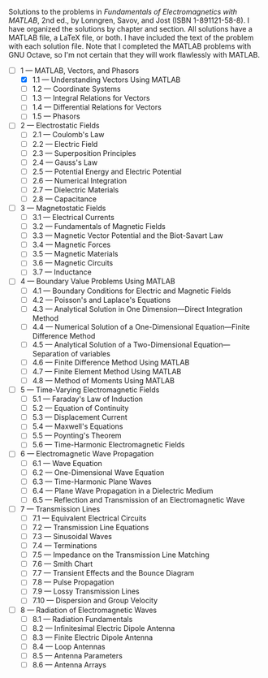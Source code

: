 Solutions to the problems in *Fundamentals of Electromagnetics with MATLAB*, 2nd ed., by Lonngren, Savov, and Jost (ISBN
1-891121-58-8). I have organized the solutions by chapter and section. All solutions have a MATLAB file, a LaTeX file,
or both. I have included the text of the problem with each solution file. Note that I completed the MATLAB problems with
GNU Octave, so I'm not certain that they will work flawlessly with MATLAB.

- [ ] 1 — MATLAB, Vectors, and Phasors
  - [x] 1.1 — Understanding Vectors Using MATLAB
  - [ ] 1.2 — Coordinate Systems
  - [ ] 1.3 — Integral Relations for Vectors
  - [ ] 1.4 — Differential Relations for Vectors
  - [ ] 1.5 — Phasors
- [ ] 2 — Electrostatic Fields
  - [ ] 2.1 — Coulomb's Law
  - [ ] 2.2 — Electric Field
  - [ ] 2.3 — Superposition Principles
  - [ ] 2.4 — Gauss's Law
  - [ ] 2.5 — Potential Energy and Electric Potential
  - [ ] 2.6 — Numerical Integration
  - [ ] 2.7 — Dielectric Materials
  - [ ] 2.8 — Capacitance
- [ ] 3 — Magnetostatic Fields
  - [ ] 3.1 — Electrical Currents
  - [ ] 3.2 — Fundamentals of Magnetic Fields
  - [ ] 3.3 — Magnetic Vector Potential and the Biot-Savart Law
  - [ ] 3.4 — Magnetic Forces
  - [ ] 3.5 — Magnetic Materials
  - [ ] 3.6 — Magnetic Circuits
  - [ ] 3.7 — Inductance
- [ ] 4 — Boundary Value Problems Using MATLAB
  - [ ] 4.1 — Boundary Conditions for Electric and Magnetic Fields
  - [ ] 4.2 — Poisson's and Laplace's Equations
  - [ ] 4.3 — Analytical Solution in One Dimension—Direct Integration Method
  - [ ] 4.4 — Numerical Solution of a One-Dimensional Equation—Finite Difference Method
  - [ ] 4.5 — Analytical Solution of a Two-Dimensional Equation—Separation of variables
  - [ ] 4.6 — Finite Difference Method Using MATLAB
  - [ ] 4.7 — Finite Element Method Using MATLAB
  - [ ] 4.8 — Method of Moments Using MATLAB
- [ ] 5 — Time-Varying Electromagnetic Fields
  - [ ] 5.1 — Faraday's Law of Induction
  - [ ] 5.2 — Equation of Continuity
  - [ ] 5.3 — Displacement Current
  - [ ] 5.4 — Maxwell's Equations
  - [ ] 5.5 — Poynting's Theorem
  - [ ] 5.6 — Time-Harmonic Electromagnetic Fields
- [ ] 6 — Electromagnetic Wave Propagation
  - [ ] 6.1 — Wave Equation
  - [ ] 6.2 — One-Dimensional Wave Equation
  - [ ] 6.3 — Time-Harmonic Plane Waves
  - [ ] 6.4 — Plane Wave Propagation in a Dielectric Medium
  - [ ] 6.5 — Reflection and Transmission of an Electromagnetic Wave
- [ ] 7 — Transmission Lines
  - [ ] 7.1 — Equivalent Electrical Circuits
  - [ ] 7.2 — Transmission Line Equations
  - [ ] 7.3 — Sinusoidal Waves
  - [ ] 7.4 — Terminations
  - [ ] 7.5 — Impedance on the Transmission Line Matching
  - [ ] 7.6 — Smith Chart
  - [ ] 7.7 — Transient Effects and the Bounce Diagram
  - [ ] 7.8 — Pulse Propagation
  - [ ] 7.9 — Lossy Transmission Lines
  - [ ] 7.10 — Dispersion and Group Velocity
- [ ] 8 — Radiation of Electromagnetic Waves
  - [ ] 8.1 — Radiation Fundamentals
  - [ ] 8.2 — Infinitesimal Electric Dipole Antenna
  - [ ] 8.3 — Finite Electric Dipole Antenna
  - [ ] 8.4 — Loop Antennas
  - [ ] 8.5 — Antenna Parameters
  - [ ] 8.6 — Antenna Arrays
